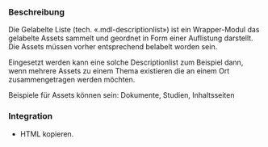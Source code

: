 ### Beschreibung
Die Gelabelte Liste (tech. «.mdl-descriptionlist») ist ein Wrapper-Modul das gelabelte Assets sammelt und geordnet in Form einer Auflistung darstellt. Die Assets müssen vorher entsprechend belabelt worden sein.

Eingesetzt werden kann eine solche Descriptionlist zum Beispiel dann, wenn mehrere Assets zu einem Thema existieren die an einem Ort zusammengetragen werden möchten.

Beispiele für Assets können sein: Dokumente, Studien, Inhaltsseiten 

### Integration

* HTML kopieren.
